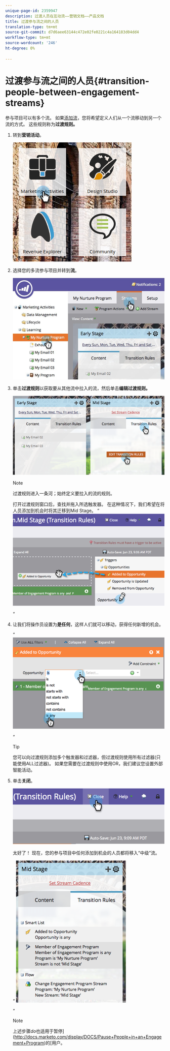 ```yaml
---
unique-page-id: 2359947
description: 过渡人员在互动流——营销文档——产品文档
title: 过渡参与流之间的人员
translation-type: tm+mt
source-git-commit: d7d6aee63144c472e02fe0221c4a164183d04dd4
workflow-type: tm+mt
source-wordcount: '246'
ht-degree: 0%

---
```



# 过渡参与流之间的人员{#transition-people-between-engagement-streams}

参与项目可以有多个流。 如果[添加流](../../../../product-docs/email-marketing/drip-nurturing/creating-an-engagement-program/add-a-stream.md)，您将希望定义人们从一个流移动到另一个流的方式。 这些规则称为&#x200B;**过渡规则。**

1. 转到&#x200B;**营销活动**。

   ![](assets/ma.png)

1. 选择您的多流参与项目并转到&#x200B;**流**。

   ![](assets/multistream.jpg)

1. 单击&#x200B;**过渡规则**&#x200B;以获取要从其他流中拉入的流，然后单击**编辑过渡规则。**

   ![](assets/image2014-9-15-18-3a10-3a18.png)

   >[!NOTE]
   >
   >过渡规则进入一条河；始终定义要拉入的流的规则。

   打开过渡规则窗口后，查找并拖入所选触发器。 在这种情况下，我们希望在将人员添加到机会时将其迁移到Mid Stage。
“ ![](assets/image2014-9-15-18-3a10-3a46.png)

   “

1. 让我们将操作员设置为**是任何**，这样人们就可以移动，获得任何新增的机会。

   “ ![](assets/image2014-9-15-18-3a11-3a14.png)

   “

   >[!TIP]
   >
   >您可以向过渡规则添加多个触发器和过滤器，但过渡规则使用所有过滤器(只能使用ALL过滤器)。 如果您需要在过渡规则中使用OR，我们建议您设置外部智能活动。

1. 单击&#x200B;**关闭**。

   ![](assets/image2014-9-15-18-3a11-3a23.png)

   太好了！ 现在，您的参与项目中任何添加到机会的人员都将移入“中级”流。

   “ ![](assets/image2014-9-15-18-3a11-3a29.png)

   “

   >[!NOTE]
   >
   >上述步骤&#x200B;*do*&#x200B;也适用于暂停](http://docs.marketo.com/display/DOCS/Pause+People+in+an+Engagement+Program)的[用户。

